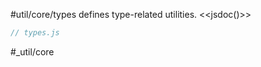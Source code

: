 #util/core/types defines type-related utilities.
<<jsdoc()>>

```js_removed:types.js
// types.js
```

#_util/core